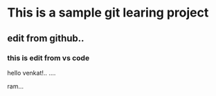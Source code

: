 # This is a sample git learing project

## edit from github.. 

### this is edit from vs code


hello venkat!..
....


ram...
